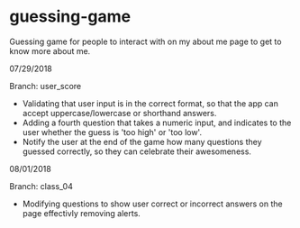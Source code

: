 # guessing-game
Guessing game for people to interact with on my about me page to get to know more about me.

07/29/2018

Branch: user_score
* Validating that user input is in the correct format, so that the app can accept uppercase/lowercase or shorthand answers.
* Adding a fourth question that takes a numeric input, and indicates to the user whether the guess is 'too high' or 'too low'.
* Notify the user at the end of the game how many questions they guessed correctly, so they can celebrate their awesomeness.

08/01/2018

Branch: class_04
* Modifying questions to show user correct or incorrect answers on the page effectivly removing alerts.



